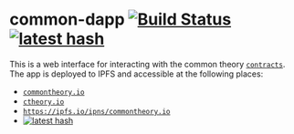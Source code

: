 # common-dapp [![Build Status](https://travis-ci.org/common-theory/common-dapp.svg?branch=master)](https://travis-ci.org/common-theory/common-dapp) [![latest hash](https://dnslink-cid-badge.commontheory.io/commontheory.io)](https://cidbadged.ctheory.io/commontheory.io?redirect=true)

This is a web interface for interacting with the common theory [`contracts`](https://github.com/common-theory/contracts). The app is deployed to IPFS and accessible at the following places:

- [`commontheory.io`](https://commontheory.io)
- [`ctheory.io`](https://ctheory.io)
- [`https://ipfs.io/ipns/commontheory.io`](https://ipfs.io/ipns/commontheory.io)
- [![latest hash](https://cidbadged.ctheory.io/commontheory.io)](https://cidbadged.ctheory.io/commontheory.io?redirect=true)
